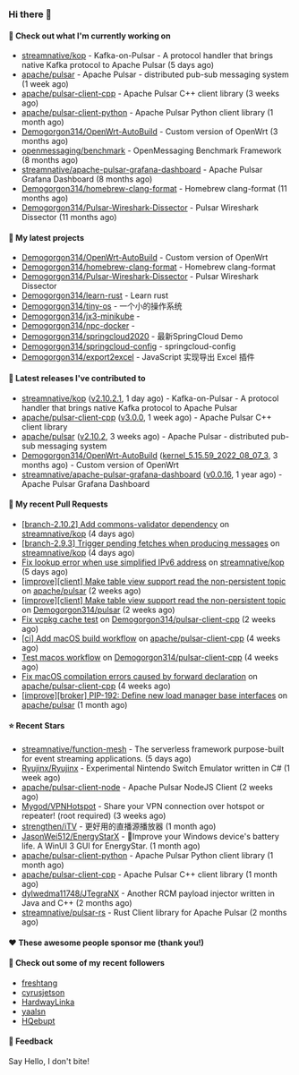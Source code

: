 ### Hi there 👋

#### 👷 Check out what I'm currently working on

- [streamnative/kop](https://github.com/streamnative/kop) - Kafka-on-Pulsar - A protocol handler that brings native Kafka protocol to Apache Pulsar (5 days ago)
- [apache/pulsar](https://github.com/apache/pulsar) - Apache Pulsar - distributed pub-sub messaging system (1 week ago)
- [apache/pulsar-client-cpp](https://github.com/apache/pulsar-client-cpp) - Apache Pulsar C&#43;&#43; client library (3 weeks ago)
- [apache/pulsar-client-python](https://github.com/apache/pulsar-client-python) - Apache Pulsar Python client library (1 month ago)
- [Demogorgon314/OpenWrt-AutoBuild](https://github.com/Demogorgon314/OpenWrt-AutoBuild) - Custom version of OpenWrt (3 months ago)
- [openmessaging/benchmark](https://github.com/openmessaging/benchmark) - OpenMessaging Benchmark Framework (8 months ago)
- [streamnative/apache-pulsar-grafana-dashboard](https://github.com/streamnative/apache-pulsar-grafana-dashboard) - Apache Pulsar Grafana Dashboard (8 months ago)
- [Demogorgon314/homebrew-clang-format](https://github.com/Demogorgon314/homebrew-clang-format) - Homebrew clang-format (11 months ago)
- [Demogorgon314/Pulsar-Wireshark-Dissector](https://github.com/Demogorgon314/Pulsar-Wireshark-Dissector) - Pulsar Wireshark Dissector (11 months ago)

#### 🌱 My latest projects

- [Demogorgon314/OpenWrt-AutoBuild](https://github.com/Demogorgon314/OpenWrt-AutoBuild) - Custom version of OpenWrt
- [Demogorgon314/homebrew-clang-format](https://github.com/Demogorgon314/homebrew-clang-format) - Homebrew clang-format
- [Demogorgon314/Pulsar-Wireshark-Dissector](https://github.com/Demogorgon314/Pulsar-Wireshark-Dissector) - Pulsar Wireshark Dissector
- [Demogorgon314/learn-rust](https://github.com/Demogorgon314/learn-rust) - Learn rust
- [Demogorgon314/tiny-os](https://github.com/Demogorgon314/tiny-os) - 一个小的操作系统
- [Demogorgon314/jx3-minikube](https://github.com/Demogorgon314/jx3-minikube) - 
- [Demogorgon314/npc-docker](https://github.com/Demogorgon314/npc-docker) - 
- [Demogorgon314/springcloud2020](https://github.com/Demogorgon314/springcloud2020) - 最新SpringCloud Demo
- [Demogorgon314/springcloud-config](https://github.com/Demogorgon314/springcloud-config) - springcloud-config 
- [Demogorgon314/export2excel](https://github.com/Demogorgon314/export2excel) - JavaScript 实现导出 Excel 插件

#### 🔭 Latest releases I've contributed to

- [streamnative/kop](https://github.com/streamnative/kop) ([v2.10.2.1](https://github.com/streamnative/kop/releases/tag/v2.10.2.1), 1 day ago) - Kafka-on-Pulsar - A protocol handler that brings native Kafka protocol to Apache Pulsar
- [apache/pulsar-client-cpp](https://github.com/apache/pulsar-client-cpp) ([v3.0.0](https://github.com/apache/pulsar-client-cpp/releases/tag/v3.0.0), 1 week ago) - Apache Pulsar C&#43;&#43; client library
- [apache/pulsar](https://github.com/apache/pulsar) ([v2.10.2](https://github.com/apache/pulsar/releases/tag/v2.10.2), 3 weeks ago) - Apache Pulsar - distributed pub-sub messaging system
- [Demogorgon314/OpenWrt-AutoBuild](https://github.com/Demogorgon314/OpenWrt-AutoBuild) ([kernel_5.15.59_2022_08_07_3](https://github.com/Demogorgon314/OpenWrt-AutoBuild/releases/tag/kernel_5.15.59_2022_08_07_3), 3 months ago) - Custom version of OpenWrt
- [streamnative/apache-pulsar-grafana-dashboard](https://github.com/streamnative/apache-pulsar-grafana-dashboard) ([v0.0.16](https://github.com/streamnative/apache-pulsar-grafana-dashboard/releases/tag/v0.0.16), 1 year ago) - Apache Pulsar Grafana Dashboard

#### 🔨 My recent Pull Requests

- [[branch-2.10.2] Add commons-validator dependency](https://github.com/streamnative/kop/pull/1574) on [streamnative/kop](https://github.com/streamnative/kop) (4 days ago)
- [[branch-2.9.3] Trigger pending fetches when producing messages](https://github.com/streamnative/kop/pull/1573) on [streamnative/kop](https://github.com/streamnative/kop) (4 days ago)
- [Fix lookup error when use simplified IPv6 address](https://github.com/streamnative/kop/pull/1571) on [streamnative/kop](https://github.com/streamnative/kop) (5 days ago)
- [[improve][client] Make table view support read the non-persistent topic](https://github.com/apache/pulsar/pull/18375) on [apache/pulsar](https://github.com/apache/pulsar) (2 weeks ago)
- [[improve][client] Make table view support read the non-persistent topic](https://github.com/Demogorgon314/pulsar/pull/5) on [Demogorgon314/pulsar](https://github.com/Demogorgon314/pulsar) (2 weeks ago)
- [Fix vcpkg cache test](https://github.com/Demogorgon314/pulsar-client-cpp/pull/3) on [Demogorgon314/pulsar-client-cpp](https://github.com/Demogorgon314/pulsar-client-cpp) (2 weeks ago)
- [[ci] Add macOS build workflow](https://github.com/apache/pulsar-client-cpp/pull/68) on [apache/pulsar-client-cpp](https://github.com/apache/pulsar-client-cpp) (4 weeks ago)
- [Test macos workflow](https://github.com/Demogorgon314/pulsar-client-cpp/pull/2) on [Demogorgon314/pulsar-client-cpp](https://github.com/Demogorgon314/pulsar-client-cpp) (4 weeks ago)
- [Fix macOS compilation errors caused by forward declaration](https://github.com/apache/pulsar-client-cpp/pull/67) on [apache/pulsar-client-cpp](https://github.com/apache/pulsar-client-cpp) (4 weeks ago)
- [[improve][broker] PIP-192: Define new load manager base interfaces](https://github.com/apache/pulsar/pull/18084) on [apache/pulsar](https://github.com/apache/pulsar) (1 month ago)

#### ⭐ Recent Stars

- [streamnative/function-mesh](https://github.com/streamnative/function-mesh) - The serverless framework purpose-built for event streaming applications. (5 days ago)
- [Ryujinx/Ryujinx](https://github.com/Ryujinx/Ryujinx) - Experimental Nintendo Switch Emulator written in C# (1 week ago)
- [apache/pulsar-client-node](https://github.com/apache/pulsar-client-node) - Apache Pulsar NodeJS Client (2 weeks ago)
- [Mygod/VPNHotspot](https://github.com/Mygod/VPNHotspot) - Share your VPN connection over hotspot or repeater! (root required) (3 weeks ago)
- [strengthen/iTV](https://github.com/strengthen/iTV) - 更好用的直播源播放器 (1 month ago)
- [JasonWei512/EnergyStarX](https://github.com/JasonWei512/EnergyStarX) - 🔋Improve your Windows device&#39;s battery life. A WinUI 3 GUI for EnergyStar. (1 month ago)
- [apache/pulsar-client-python](https://github.com/apache/pulsar-client-python) - Apache Pulsar Python client library (1 month ago)
- [apache/pulsar-client-cpp](https://github.com/apache/pulsar-client-cpp) - Apache Pulsar C&#43;&#43; client library (1 month ago)
- [dylwedma11748/JTegraNX](https://github.com/dylwedma11748/JTegraNX) - Another RCM payload injector written in Java and C&#43;&#43; (2 months ago)
- [streamnative/pulsar-rs](https://github.com/streamnative/pulsar-rs) - Rust Client library for Apache Pulsar (2 months ago)

#### ❤️ These awesome people sponsor me (thank you!)


#### 👯 Check out some of my recent followers

- [freshtang](https://github.com/freshtang)
- [cyrusjetson](https://github.com/cyrusjetson)
- [HardwayLinka](https://github.com/HardwayLinka)
- [yaalsn](https://github.com/yaalsn)
- [HQebupt](https://github.com/HQebupt)

#### 💬 Feedback

Say Hello, I don't bite!

